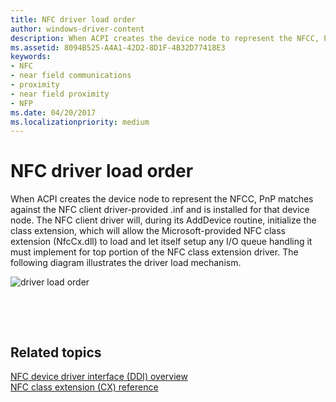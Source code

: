 ```yaml
---
title: NFC driver load order
author: windows-driver-content
description: When ACPI creates the device node to represent the NFCC, PnP matches against the NFC client driver-provided .inf and is installed for that device node.
ms.assetid: 8094B525-A4A1-42D2-8D1F-4B32D77418E3
keywords:
- NFC
- near field communications
- proximity
- near field proximity
- NFP
ms.date: 04/20/2017
ms.localizationpriority: medium
---
```


# NFC driver load order


When ACPI creates the device node to represent the NFCC, PnP matches against the NFC client driver-provided .inf and is installed for that device node. The NFC client driver will, during its AddDevice routine, initialize the class extension, which will allow the Microsoft-provided NFC class extension (NfcCx.dll) to load and let itself setup any I/O queue handling it must implement for top portion of the NFC class extension driver. The following diagram illustrates the driver load mechanism.

![driver load order](images/driverloadsequence1.png)

 

 
## Related topics
[NFC device driver interface (DDI) overview](https://msdn.microsoft.com/library/windows/hardware/mt715815)  
[NFC class extension (CX) reference](https://msdn.microsoft.com/library/windows/hardware/dn905536)  

